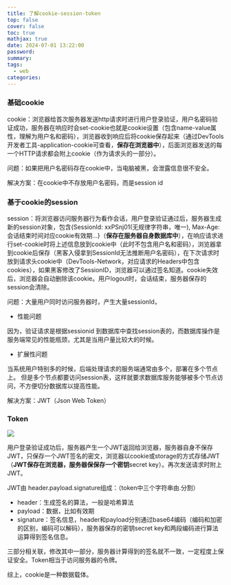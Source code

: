 ```yaml
---
title: 了解cookie-session-token
top: false
cover: false
toc: true
mathjax: true
date: 2024-07-01 13:22:00
password: 
summary: 
tags:
  - web
categories:
---
```



### 基础cookie

cookie：浏览器给首次服务器发送http请求时进行用户登录验证，用户名密码验证成功，服务器在响应时会set-cookie也就是cookie设置（包含name-value属性，理解为用户名和密码），浏览器收到响应后将cookie保存起来（通过DevTools开发者工具-application-cookie可查看，**保存在浏览器中**），后面浏览器发送的每一个HTTP请求都会附上cookie（作为请求头的一部分）。

问题：如果把用户名密码存在cookie中，当电脑被黑，会泄露信息很不安全。

解决方案：在cookie中不存放用户名密码，而是session id

### 基于cookie的session

session：将浏览器访问服务器行为看作会话，用户登录验证通过后，服务器生成新的session对象，包含{SessionId: xxPSnj01(无规律字符串，唯一), Max-Age:会话结束时间对应cookie有效期…}（**保存在服务器自身数据库中**），在响应请求进行set-cookie时将上述信息放到cookie中（此时不包含用户名和密码），浏览器拿到cookie后保存（黑客入侵拿到SessionId无法推断用户名密码），在下次请求时放到请求头cookie中（DevTools-Network，对应请求的Headers中包含cookies），如果黑客修改了SessionID，浏览器可以通过签名知道。cookie失效后，浏览器会自动删除该cookie。用户logout时，会话结束，服务器保存的session会清除。

问题：大量用户同时访问服务器时，产生大量sessionId，

- 性能问题

因为，验证请求是根据sessionid 到数据库中查找session表的，而数据库操作是服务端常见的性能瓶颈，尤其是当用户量比较大的时候。

- 扩展性问题

当系统用户特别多的时候，后端处理请求的服务端通常由多个，部署在多个节点上。 但是多个节点都要访问session表，这样就要求数据库服务能够被多个节点访问，不方便切分数据库以提高性能。

解决方案：JWT（Json Web Token）

### Token

![](image-20240701133048798.png)


用户登录验证成功后，服务器产生一个JWT返回给浏览器，服务器自身不保存JWT，只保存一个JWT签名的密文，浏览器以cookie或storage的方式存储JWT（**JWT保存在浏览器，服务器保保存一个密钥**secret key）。再次发送请求时附上JWT。

JWT由 header.payload.signature组成：（token中三个字符串由.分割）

- header：生成签名的算法，一般是哈希算法
- payload：数据，比如有效期
- signature：签名信息，header和payload分别通过base64编码（编码和加密的区别，编码可以解码），服务器保存的密钥secret key和两段编码进行算法运算得到签名信息。

三部分相关联，修改其中一部分，服务器计算得到的签名就不一致，一定程度上保证安全。Token相当于访问服务器的令牌。

综上，cookie是一种数据载体。